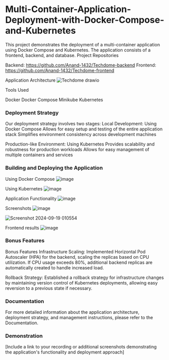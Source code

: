 # Multi-Container-Application-Deployment-with-Docker-Compose-and-Kubernetes
This project demonstrates the deployment of a multi-container application using Docker Compose and Kubernetes. The application consists of a frontend, backend, and database.
Project Repositories

Backend: https://github.com/Anand-1432/Techdome-backend
Frontend: https://github.com/Anand-1432/Techdome-frontend

Application Architecture
![Techdome drawio](https://github.com/user-attachments/assets/e8aea3c8-5ca3-4e87-93b6-7c6f91f04819)

Tools Used

Docker
Docker Compose
Minikube
Kubernetes

### Deployment Strategy
Our deployment strategy involves two stages:
Local Development: Using Docker Compose
Allows for easy setup and testing of the entire application stack
Simplifies environment consistency across development machines

Production-like Environment: Using Kubernetes
Provides scalability and robustness for production workloads
Allows for easy management of multiple containers and services

### Building and Deploying the Application
Using Docker Compose
![image](https://github.com/user-attachments/assets/eb617f9a-122d-4b04-a5a5-7fe0c89ee65e)

Using Kubernetes
![image](https://github.com/user-attachments/assets/c6f28495-92ad-4d26-923a-134165ae0410)

Application Functionality
![image](https://github.com/user-attachments/assets/41ab5ece-480e-47d7-862c-454fed49819a)

Screenshots
![image](https://github.com/user-attachments/assets/3dbe6e1d-cbca-42ba-8f63-54db903eecdc)

![Screenshot 2024-09-19 010554](https://github.com/user-attachments/assets/fb6d345c-11ab-4453-8b04-5b855081e86b)

Frontend results
![image](https://github.com/user-attachments/assets/ad50a594-3654-4d3e-b237-1b03398cc7b3)



### Bonus Features
Bonus Features
Infrastructure Scaling: Implemented Horizontal Pod Autoscaler (HPA) for the backend, scaling the replicas based on CPU utilization. If CPU usage exceeds 80%, additional backend replicas are automatically created to handle increased load.

Rollback Strategy: Established a rollback strategy for infrastructure changes by maintaining version control of Kubernetes deployments, allowing easy reversion to a previous state if necessary.




### Documentation
For more detailed information about the application architecture, deployment strategy, and management instructions, please refer to the Documentation.
### Demonstration
[Include a link to your recording or additional screenshots demonstrating the application's functionality and deployment approach]
